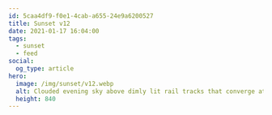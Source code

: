 ```yaml
---
id: 5caa4df9-f0e1-4cab-a655-24e9a6200527
title: Sunset v12
date: 2021-01-17 16:04:00
tags:
  - sunset
  - feed
social:
  og_type: article
hero:
  image: /img/sunset/v12.webp
  alt: Clouded evening sky above dimly lit rail tracks that converge at the horizon. A passenger train on the right with cars painted blue, yellow, and white.
  height: 840
---
```

